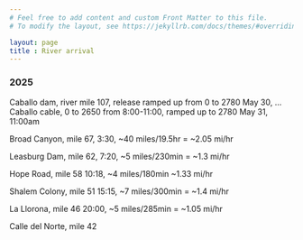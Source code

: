 ```yaml
---
# Feel free to add content and custom Front Matter to this file.
# To modify the layout, see https://jekyllrb.com/docs/themes/#overriding-theme-defaults

layout: page
title : River arrival
---
```


### 2025

Caballo dam, river mile 107, release ramped up from 0 to 2780 May 30, ...
Caballo cable, 0 to 2650 from 8:00-11:00, ramped up to 2780 May 31, 11:00am

Broad Canyon, mile 67, 3:30, ~40 miles/19.5hr = ~2.05 mi/hr

Leasburg Dam, mile 62, 7:20,   ~5 miles/230min = ~1.3 mi/hr

Hope Road, mile 58  10:18,  ~4 miles/180min ~1.33 mi/hr

Shalem Colony, mile 51 15:15, ~7 miles/300min = ~1.4 mi/hr

La Llorona, mile 46 20:00,  ~5 miles/285min = ~1.05 mi/hr

Calle del Norte, mile 42

